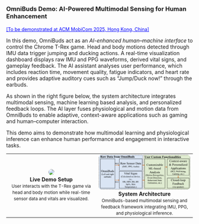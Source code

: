 <h3 id="omnibuds-demo" short-label = "OmniBuds Demo"> OmniBuds Demo: AI-Powered Multimodal Sensing for Human Enhancement
</h3>

<a href="https://www.sigmobile.org/mobicom/2025/" style="color: blue; font-size: 0.9em;">[To be demonstrated at ACM MobiCom 2025, Hong Kong, China]</a>

In this demo, OmniBuds act as an *AI-enhanced human–machine interface* to control the Chrome T-Rex game. Head and body motions detected through IMU data trigger jumping and ducking actions.
A real-time visualization dashboard displays raw IMU and PPG waveforms, derived vital signs, and gameplay feedback. The AI assistant analyses user performance, which includes reaction time, movement quality, fatigue indicators, and heart rate and provides adaptive auditory cues such as “Jump/Duck now!” through the earbuds.

As shown in the right figure below, the system architecture integrates multimodal sensing, machine learning  based analysis, and personalized feedback loops. The AI layer fuses physiological and motion data from OmniBuds to enable adaptive, context-aware applications such as gaming and human–computer interaction.

This demo aims to demonstrate how multimodal learning and physiological inference can enhance human performance and engagement in interactive tasks.

<table style="text-align:center; margin:auto;">
<tr>

<td>
<a href="/assets/paper_img/T-REX/demo_setup.png">
    <img src="/assets/paper_img/T-REX/demo_setup.png" style="width:50vw; border-radius:8px;"/>
</a>
<div><b>Live Demo Setup</b><br><small>User interacts with the T-Rex game via head and body motion while real-time sensor data and vitals are visualized.</small></div>
</td>
<td>
<a href="/assets/paper_img/T-REX/demo_flow.png">
    <img src="/assets/paper_img/T-REX/demo_flow.png" style="width:50vw; border-radius:8px;"/>
</a>
<div><b>System Architecture</b><br><small>OmniBuds-based multimodal sensing and feedback framework integrating IMU, PPG, and physiological inference.</small></div>
</td>
</tr>
</table>

